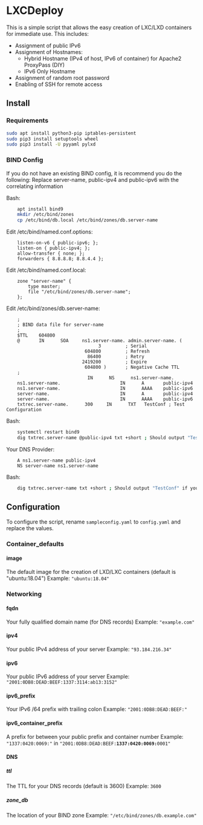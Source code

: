 # LXCDeploy
This is a simple script that allows the easy creation of LXC/LXD containers for immediate use. This includes:
- Assignment of public IPv6
- Assignment of Hostnames:
    - Hybrid Hostname (IPv4 of host, IPv6 of container) for Apache2 ProxyPass (DIY)
    - IPv6 Only Hostname
- Assignment of random root password
- Enabling of SSH for remote access

## Install
### Requirements
```bash
sudo apt install python3-pip iptables-persistent
sudo pip3 install setuptools wheel
sudo pip3 install -U pyyaml pylxd
```
### BIND Config
If you do not have an existing BIND config, it is recommend you do the following:
Replace server-name, public-ipv4 and public-ipv6 with the correlating information

Bash:
```bash
    apt install bind9
    mkdir /etc/bind/zones
    cp /etc/bind/db.local /etc/bind/zones/db.server-name
```
Edit /etc/bind/named.conf.options:
```
    listen-on-v6 { public-ipv6; };
    listen-on { public-ipv4; }; 
    allow-transfer { none; };
    forwarders { 8.8.8.8; 8.8.4.4 };
```

Edit /etc/bind/named.conf.local:
```
    zone "server-name" {
        type master;
        file "/etc/bind/zones/db.server-name";
    };
```

Edit /etc/bind/zones/db.server-name:
```DNS Zone
    ;
    ; BIND data file for server-name
    ;
    $TTL    604800
    @       IN      SOA     ns1.server-name. admin.server-name. (
                                  3         ; Serial
                             604800         ; Refresh
                              86400         ; Retry
                            2419200         ; Expire
                             604800 )       ; Negative Cache TTL
    ;
                              IN      NS      ns1.server-name.
    ns1.server-name.                      IN      A       public-ipv4
    ns1.server-name.                      IN      AAAA    public-ipv6
    server-name.                          IN      A       public-ipv4
    server-name.                          IN      AAAA    public-ipv6
    txtrec.server-name.      300     IN      TXT   TestConf ; Test Configuration
```

Bash:
```bash
    systemctl restart bind9
    dig txtrec.server-name @public-ipv4 txt +short ; Should output "TestConf" if BIND is working
```

Your DNS Provider:
```
    A ns1.server-name public-ipv4
    NS server-name ns1.server-name
```

Bash:
```bash
    dig txtrec.server-name txt +short ; Should output "TestConf" if your configuration is working
```

## Configuration
To configure the script, rename `sampleconfig.yaml` to `config.yaml` and replace the values.

### Container_defaults
#### image
The default image for the creation of LXD/LXC containers (default is "ubuntu:18.04")
Example: `"ubuntu:18.04"`

### Networking
#### fqdn 
Your fully qualified domain name (for DNS records)
Example: `"example.com"`
#### ipv4
Your public IPv4 address of your server
Example: `"93.184.216.34"`
#### ipv6
Your public IPv6 address of your server
Example: `"2001:0DB8:DEAD:BEEF:1337:3114:ab13:3152"`
#### ipv6_prefix
Your IPv6 /64 prefix with trailing colon 
Example: `"2001:0DB8:DEAD:BEEF:"`
#### ipv6_container_prefix
A prefix for between your public prefix and container number
Example: `"1337:0420:0069:"` in `"2001:0DB8:DEAD:BEEF:`<b>`1337:0420:0069:`</b>`0001"`

#### DNS

##### ttl
The TTL for your DNS records (default is 3600)
Example: `3600`

##### zone_db
The location of your BIND zone
Example: `"/etc/bind/zones/db.example.com"`
